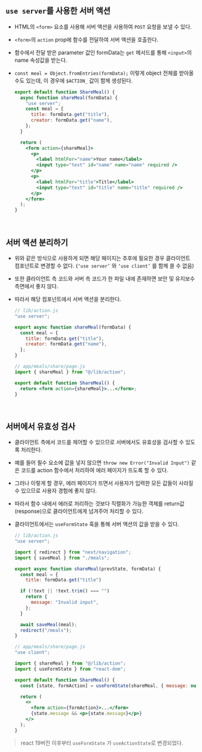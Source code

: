 ## `use server`를 사용한 서버 액션

- HTML의 `<form>` 요소를 사용해 서버 액션을 사용하여 `POST` 요청을 보낼 수 있다.

- `<form>`의 `action` prop에 함수를 전달하여 서버 액션을 호출한다.

- 함수에서 전달 받은 parameter 값인 formData는 `get` 메서드를 통해 `<input>`의 name 속성값을 받는다.

- `const meal = Object.fromEntries(formData);` 이렇게 object 전체를 받아올 수도 있는데, 이 경우에 `$ACTION_` 값이 함께 생성된다.

  ```jsx
  export default function ShareMeal() {
    async function shareMeal(formData) {
      "use server";
      const meal = {
        title: formData.get("title"),
        creator: formData.get("name"),
      };
    }

    return (
      <form action={shareMeal}>
        <p>
          <label htmlFor="name">Your name</label>
          <input type="text" id="name" name="name" required />
        </p>
        <p>
          <label htmlFor="title">Title</label>
          <input type="text" id="title" name="title" required />
        </p>
      </form>
    );
  }
  ```

<br/>

## 서버 액션 분리하기

- 위와 같은 방식으로 사용하게 되면 해당 페이지는 추후에 필요한 경우 클라이언트 컴포넌트로 변경할 수 없다. (`‘use server’` 와 `‘use client’` 를 함께 쓸 수 없음)

- 또한 클라이언트 측 코드와 서버 측 코드가 한 파일 내에 존재하면 보안 및 유지보수 측면에서 좋지 않다.

- 따라서 해당 컴포넌트에서 서버 액션을 분리한다.

  ```jsx
  // lib/action.js
  "use server";

  export async function shareMeal(formData) {
    const meal = {
      title: formData.get("title"),
      creator: formData.get("name"),
    };
  }
  ```

  ```jsx
  // app/meals/share/page.js
  import { shareMeal } from "@/lib/action";

  export default function ShareMeal() {
    return <form action={shareMeal}>...</form>;
  }
  ```

  <br/>

## 서버에서 유효성 검사

- 클라이언트 측에서 코드를 제어할 수 있으므로 서버에서도 유효성을 검사할 수 있도록 처리한다.

- 예를 들어 필수 요소에 값을 넣지 않으면 `throw new Error("Invalid Input")` 같은 코드를 action 함수에서 처리하여 에러 페이지가 뜨도록 할 수 있다.

- 그러나 이렇게 할 경우, 에러 페이지가 뜨면서 사용자가 입력한 모든 값들이 사라질 수 있으므로 사용자 경험에 좋지 않다.

- 따라서 함수 내에서 에러로 처리하는 것보다 직렬화가 가능한 객체를 return값(response)으로 클라이언트에게 넘겨주어 처리할 수 있다.

- 클라이언트에서는 `useFormState` 훅을 통해 서버 액션의 값을 받을 수 있다.

  ```jsx
  // lib/action.js
  "use server";

  import { redirect } from "next/navigation";
  import { saveMeal } from "./meals";

  export async function shareMeal(prevState, formData) {
    const meal = {
      title: formData.get("title")

    if (!text || !text.trim() === "")
      return {
        message: "Invalid input",
      };
    }

    await saveMeal(meal);
    redirect("/meals");
  }
  ```

  ```jsx
  // app/meals/share/page.js
  "use client";

  import { shareMeal } from "@/lib/action";
  import { useFormState } from "react-dom";

  export default function ShareMeal() {
    const [state, formAction] = useFormState(shareMeal, { message: null });

    return (
      <>
        <form action={formAction}>...</form>
        {state.message && <p>{state.message}</p>}
      </>
    );
  }
  ```

> react 19버전 이후부터 `useFormState` 가 `useActionState`로 변경되었다.
